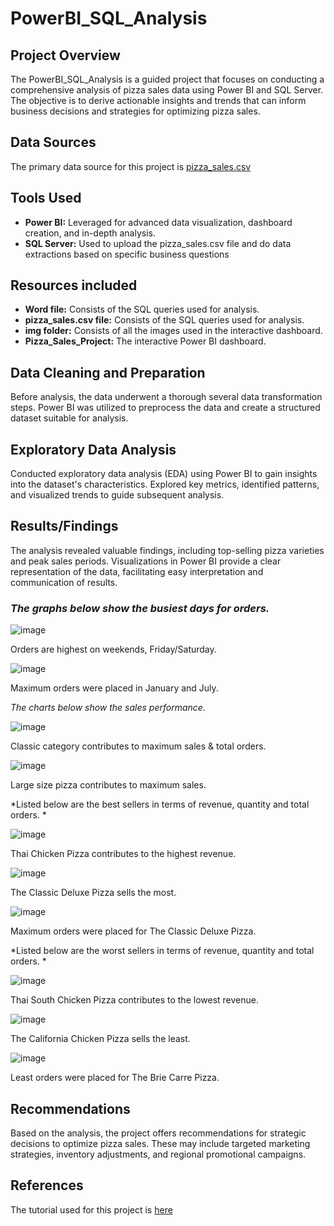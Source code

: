 # PowerBI_SQL_Analysis

## Project Overview
The PowerBI_SQL_Analysis is a guided project that focuses on conducting a comprehensive analysis of pizza sales data using Power BI and SQL Server. The objective is to derive actionable insights and trends that can inform business decisions and strategies for optimizing pizza sales. 

## Data Sources
The primary data source for this project is [pizza_sales.csv](https://github.com/sumaiyamahmud/PowerBI_SQL_Analysis/files/14046829/pizza_sales.csv)

## Tools Used

- **Power BI:** Leveraged for advanced data visualization, dashboard creation, and in-depth analysis.
- **SQL Server:** Used to upload the pizza_sales.csv file and do data extractions based on specific business questions

## Resources included

- **Word file:** Consists of the SQL queries used for analysis.
- **pizza_sales.csv file:** Consists of the SQL queries used for analysis.
- **img folder:** Consists of all the images used in the interactive dashboard.
- **Pizza_Sales_Project:** The interactive Power BI dashboard.

## Data Cleaning and Preparation
Before analysis, the data underwent a thorough several data transformation steps. Power BI was utilized to preprocess the data and create a structured dataset suitable for analysis.

## Exploratory Data Analysis
Conducted exploratory data analysis (EDA) using Power BI to gain insights into the dataset's characteristics. Explored key metrics, identified patterns, and visualized trends to guide subsequent analysis.

## Results/Findings
The analysis revealed valuable findings, including top-selling pizza varieties and peak sales periods. Visualizations in Power BI provide a clear representation of the data, facilitating easy interpretation and communication of results.

### *The graphs below show the busiest days for orders.*

![image](https://github.com/sumaiyamahmud/PowerBI_SQL_Analysis/assets/113713705/01fcaca1-01fe-4fa6-b45b-c937d28c9502)

Orders are highest on weekends, Friday/Saturday.

![image](https://github.com/sumaiyamahmud/PowerBI_SQL_Analysis/assets/113713705/28fd5781-3c91-4391-bfc1-28d9809b05c6)

Maximum orders were placed in January and July.

*The charts below show the sales performance.*

![image](https://github.com/sumaiyamahmud/PowerBI_SQL_Analysis/assets/113713705/f05177b4-627f-48b0-a263-a371f026ef5c)

Classic category contributes to maximum sales & total orders.

![image](https://github.com/sumaiyamahmud/PowerBI_SQL_Analysis/assets/113713705/8f5ac25d-47f1-45ec-a38d-7cbf6b185dfc)

Large size pizza contributes to maximum sales.

*Listed below are the best sellers in terms of revenue, quantity and total orders. *

![image](https://github.com/sumaiyamahmud/PowerBI_SQL_Analysis/assets/113713705/d1e23ea8-8cbf-4677-9d0a-da61df9306fa)

Thai Chicken Pizza contributes to the highest revenue.

![image](https://github.com/sumaiyamahmud/PowerBI_SQL_Analysis/assets/113713705/77787f17-db31-4052-90c1-0aba96f305f1)

The Classic Deluxe Pizza sells the most.

![image](https://github.com/sumaiyamahmud/PowerBI_SQL_Analysis/assets/113713705/671f4e2e-e3e0-4fe6-ba84-b709388b96f5)

Maximum orders were placed for The Classic Deluxe Pizza.

*Listed below are the worst sellers in terms of revenue, quantity and total orders. *

![image](https://github.com/sumaiyamahmud/PowerBI_SQL_Analysis/assets/113713705/4ce3dbc9-89ac-4b40-a967-4071ab96afe4)

Thai South Chicken Pizza contributes to the lowest revenue.

![image](https://github.com/sumaiyamahmud/PowerBI_SQL_Analysis/assets/113713705/2749141a-c189-474f-a844-5689180dd751)

The California Chicken Pizza sells the least.

![image](https://github.com/sumaiyamahmud/PowerBI_SQL_Analysis/assets/113713705/3fbfc251-cbd5-4712-8f65-a0afc3984b31)

Least orders were placed for The Brie Carre Pizza.

## Recommendations
Based on the analysis, the project offers recommendations for strategic decisions to optimize pizza sales. These may include targeted marketing strategies, inventory adjustments, and regional promotional campaigns.

## References
The tutorial used for this project is [here](https://www.youtube.com/watch?v=V-s8c6jMRN0) 

